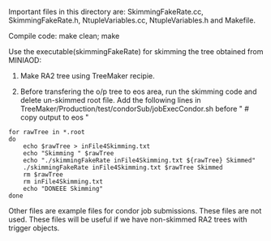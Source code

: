 Important files in this directory are: SkimmingFakeRate.cc, SkimmingFakeRate.h, NtupleVariables.cc, NtupleVariables.h and Makefile.

Compile code: make clean; make

Use the executable(skimmingFakeRate) for skimming the tree obtained from MINIAOD:

1. Make RA2 tree using TreeMaker recipie. 

2. Before transfering the o/p tree to eos area, run the skimming code and delete un-skimmed root file. Add the following lines in TreeMaker/Production/test/condorSub/jobExecCondor.sh before " # copy output to eos "
```
for rawTree in *.root
do
    echo $rawTree > inFile4Skimming.txt
    echo "Skimming " $rawTree
    echo "./skimmingFakeRate inFile4Skimming.txt ${rawTree} Skimmed"
    ./skimmingFakeRate inFile4Skimming.txt $rawTree Skimmed
    rm $rawTree
    rm inFile4Skimming.txt
    echo "DONEEE Skimming"
done
```

Other files are example files for condor job submissions. These files are not used. These files will be useful if we have non-skimmed RA2 trees with trigger objects.